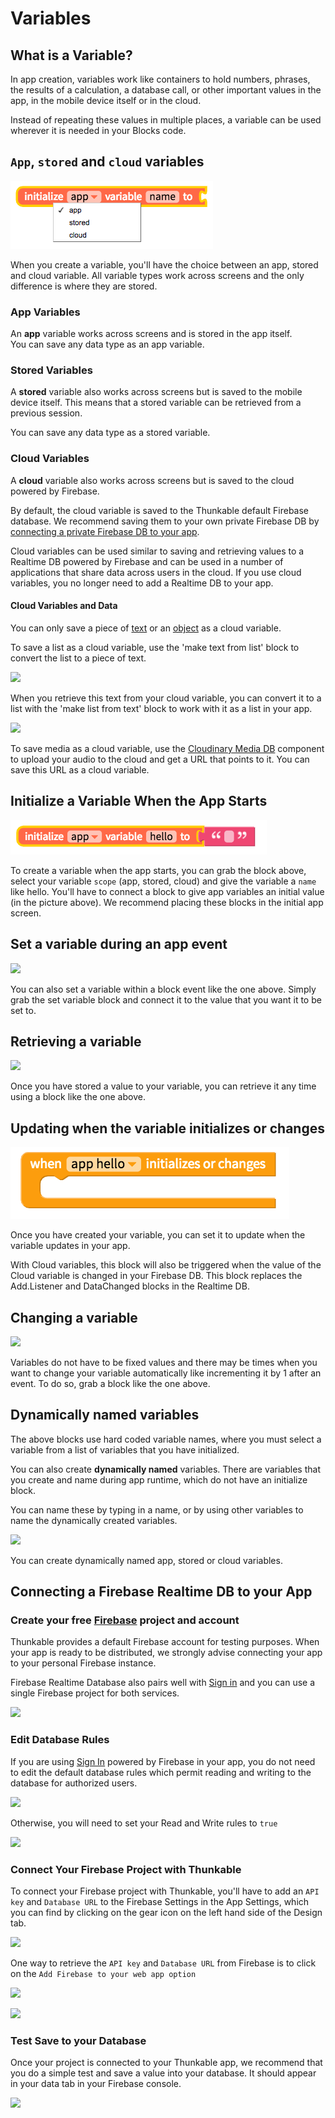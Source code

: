 # Variables

## What is a Variable?

In app creation, variables work like containers to hold numbers, phrases, the results of a calculation, a database call, or other important values in the app, in the mobile device itself or in the cloud.

Instead of repeating these values in multiple places, a variable can be used wherever it is needed in your Blocks code.

## `App`, `stored` and `cloud` variables

![](.gitbook/assets/screen-shot-2018-10-11-at-12.26.33-pm.png)

When you create a variable, you'll have the choice between an app, stored and cloud variable. All variable types work across screens and the only difference is where they are stored.

### App Variables

An **app** variable works across screens and is stored in the app itself.   
You can save any data type as an app variable.

### Stored Variables

A **stored** variable also works across screens but is saved to the mobile device itself. This means that a stored variable can be retrieved from a previous session.

You can save any data type as a stored variable.

### Cloud Variables

A **cloud** variable also works across screens but is saved to the cloud powered by Firebase.   
  
By default, the cloud variable is saved to the Thunkable default Firebase database. We recommend saving them to your own private Firebase DB by [connecting a private Firebase DB to your app](variables.md#connecting-a-firebase-realtime-db-to-your-app). 

Cloud variables can be used similar to saving and retrieving values to a Realtime DB powered by Firebase and can be used in a number of applications that share data across users in the cloud. If you use cloud variables, you no longer need to add a Realtime DB to your app.

#### Cloud Variables and Data

You can only save a piece of [text](text.md) or an [object](objects.md) as a cloud variable.

To save a list as a cloud variable, use the 'make text from list' block to convert the list to a piece of text.

![](.gitbook/assets/screen-shot-2021-04-08-at-11.21.05-am.png)

  
When you retrieve this text from your cloud variable, you can convert it to a list with the 'make list from text' block to work with it as a list in your app.

![](.gitbook/assets/screen-shot-2021-04-08-at-11.21.42-am.png)

To save media as a cloud variable, use the [Cloudinary Media DB](camera.md#upload-image-to-the-cloud) component to upload your audio to the cloud and get a URL that points to it. You can save this URL as a cloud variable.

## Initialize a Variable When the App Starts

![](.gitbook/assets/screen-shot-2018-10-11-at-1.29.35-pm.png)

To create a variable when the app starts, you can grab the block above, select your variable `scope` \(app, stored, cloud\) and give the variable a `name` like hello. You'll have to connect a block to give app variables an initial value \(in the picture above\). We recommend placing these blocks in the initial app screen.

## Set a variable during an app event

![](.gitbook/assets/screen-shot-2021-04-08-at-11.14.34-am.png)

You can also set a variable within a block event like the one above. Simply grab the set variable block and connect it to the value that you want it to be set to.

## Retrieving a variable

![](.gitbook/assets/screen-shot-2021-04-08-at-11.15.40-am.png)

Once you have stored a value to your variable, you can retrieve it any time using a block like the one above.



## Updating when the variable initializes or changes

![](.gitbook/assets/screen-shot-2018-12-18-at-11.17.52-pm.png)

Once you have created your variable, you can set it to update when the variable updates in your app. 

With Cloud variables, this block will also be triggered when the value of the Cloud variable is changed in your Firebase DB. This block replaces the Add.Listener and DataChanged blocks in the Realtime DB.

## Changing a variable

![](.gitbook/assets/screen-shot-2021-04-08-at-11.19.40-am.png)

Variables do not have to be fixed values and there may be times when you want to change your variable automatically like incrementing it by 1 after an event. To do so, grab a block like the one above.

## Dynamically named variables

The above blocks use hard coded variable names, where you must select a variable from a list of variables that you have initialized.

You can also create **dynamically named** variables. There are variables that you create and name during app runtime, which do not have an initialize block.

You can name these by typing in a name, or by using other variables to name the dynamically created variables.

![](.gitbook/assets/screen-shot-2021-04-23-at-8.29.10-am.png)

You can create dynamically named app, stored or cloud variables.

## Connecting a Firebase Realtime DB to your App

### Create your free [Firebase](https://firebase.google.com/) project and account

Thunkable provides a default Firebase account for testing purposes. When your app is ready to be distributed, we strongly advise connecting your app to your personal Firebase instance.

Firebase Realtime Database also pairs well with [Sign in](https://github.com/thunkable/thunkable-docs/tree/4a752596e288fca776105e94dc5e863bb9a3e25a/ios/components/screen-layout/authentication/sign-in.md) and you can use a single Firebase project for both services.

![](.gitbook/assets/firebase-fig-3%20%281%29.png)

### Edit Database Rules

If you are using [Sign In](sign-in.md) powered by Firebase in your app, you do not need to edit the default database rules which permit reading and writing to the database for authorized users.

![](.gitbook/assets/firebase-fig-7.png)

Otherwise, you will need to set your Read and Write rules to `true`

![](.gitbook/assets/firebase-fig-8.png)

### Connect Your Firebase Project with Thunkable

To connect your Firebase project with Thunkable, you'll have to add an `API key` and `Database URL` to the Firebase Settings in the App Settings, which you can find by clicking on the gear icon on the left hand side of the Design tab.

![](.gitbook/assets/screen-shot-2021-04-12-at-9.29.28-am.png)

One way to retrieve the `API key` and `Database URL` from Firebase is to click on the `Add Firebase to your web app option`

![](.gitbook/assets/thunkable-documentation-exhibits-68.png)

![](.gitbook/assets/thunkable-documentation-exhibits-69%20%281%29.png)

### Test Save to your Database

Once your project is connected to your Thunkable app, we recommend that you do a simple test and save a value into your database. It should appear in your data tab in your Firebase console.

![](.gitbook/assets/firebase-fig-10.png)

